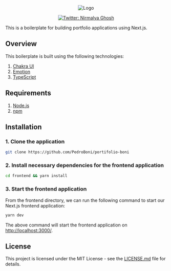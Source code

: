 <p align="center">
  <img src="https://user-images.githubusercontent.com/6391763/91746343-12db9600-ebda-11ea-852f-c53409d470ca.png" alt="Logo"/>
</p>

<p align="center">
  <a href="https://twitter.com/PedrBoni">
    <img alt="Twitter: Nirmalya Ghosh" src="https://img.shields.io/twitter/follow/PedrBoni.svg?style=social" target="_blank" />
  </a>
</p>

This is a boilerplate for building portfolio applications using Next.js.

## Overview

This boilerplate is built using the following technologies:

1. [Chakra UI](https://chakra-ui.com/)
2. [Emotion](https://emotion.sh/)
3. [TypeScript](https://www.typescriptlang.org/)

## Requirements

1. [Node.js](https://nodejs.org/)
2. [npm](https://www.npmjs.com/)

## Installation

### 1. **Clone the application**

```sh
git clone https://github.com/PedroBoni/portifolio-boni
```

### 2. **Install necessary dependencies for the frontend application**

```sh
cd frontend && yarn install
```

### 3. **Start the frontend application**

From the frontend directory, we can run the following command to start our Next.js frontend application:

```sh
yarn dev
```

The above command will start the frontend application on [http://localhost:3000/](http://localhost:3000).

## License

This project is licensed under the MIT License - see the [LICENSE.md](LICENSE.md) file for details.

